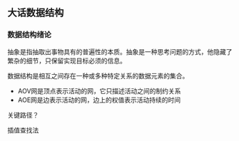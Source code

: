 ## 大话数据结构 

### 数据结构绪论

抽象是指抽取出事物具有的普遍性的本质。抽象是一种思考问题的方式，他隐藏了繁杂的细节，只保留实现目标必须的信息。

数据结构是相互之间存在一种或多种特定关系的数据元素的集合。







* AOV网是顶点表示活动的网，它只描述活动之间的制约关系
* AOE网是边表示活动的网，边上的权值表示活动持续的时间

关键路径？

插值查找法

